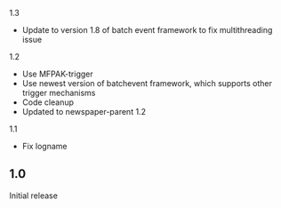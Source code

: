 1.3
* Update to version 1.8 of batch event framework to fix multithreading issue

1.2
* Use MFPAK-trigger
* Use newest version of batchevent framework, which supports other trigger mechanisms
* Code cleanup
* Updated to newspaper-parent 1.2

1.1
* Fix logname

## 1.0
Initial release

